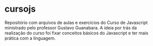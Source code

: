# cursojs
Repositório com arquivos de aulas e exercícios do Curso de Javascript ministrado pelo professor Gustavo Guanabara. A ideia por trás da realização do curso foi fixar conceitos básicos do Javascript e ter mais prática com a linguagem.

